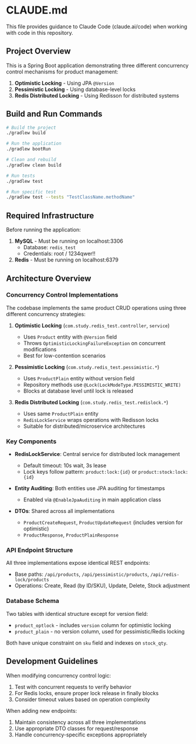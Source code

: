 # CLAUDE.md

This file provides guidance to Claude Code (claude.ai/code) when working with code in this repository.

## Project Overview

This is a Spring Boot application demonstrating three different concurrency control mechanisms for product management:
1. **Optimistic Locking** - Using JPA `@Version`
2. **Pessimistic Locking** - Using database-level locks
3. **Redis Distributed Locking** - Using Redisson for distributed systems

## Build and Run Commands

```bash
# Build the project
./gradlew build

# Run the application
./gradlew bootRun

# Clean and rebuild
./gradlew clean build

# Run tests
./gradlew test

# Run specific test
./gradlew test --tests "TestClassName.methodName"
```

## Required Infrastructure

Before running the application:
1. **MySQL** - Must be running on localhost:3306
   - Database: `redis_test` 
   - Credentials: root / 1234qwer!!
2. **Redis** - Must be running on localhost:6379

## Architecture Overview

### Concurrency Control Implementations

The codebase implements the same product CRUD operations using three different concurrency strategies:

1. **Optimistic Locking** (`com.study.redis_test.controller`, `service`)
   - Uses `Product` entity with `@Version` field
   - Throws `OptimisticLockingFailureException` on concurrent modifications
   - Best for low-contention scenarios

2. **Pessimistic Locking** (`com.study.redis_test.pessimistic.*`)
   - Uses `ProductPlain` entity without version field
   - Repository methods use `@Lock(LockModeType.PESSIMISTIC_WRITE)`
   - Blocks at database level until lock is released

3. **Redis Distributed Locking** (`com.study.redis_test.redislock.*`)
   - Uses same `ProductPlain` entity
   - `RedisLockService` wraps operations with Redisson locks
   - Suitable for distributed/microservice architectures

### Key Components

- **RedisLockService**: Central service for distributed lock management
  - Default timeout: 10s wait, 3s lease
  - Lock keys follow pattern: `product:lock:{id}` or `product:stock:lock:{id}`

- **Entity Auditing**: Both entities use JPA auditing for timestamps
  - Enabled via `@EnableJpaAuditing` in main application class

- **DTOs**: Shared across all implementations
  - `ProductCreateRequest`, `ProductUpdateRequest` (includes version for optimistic)
  - `ProductResponse`, `ProductPlainResponse`

### API Endpoint Structure

All three implementations expose identical REST endpoints:
- Base paths: `/api/products`, `/api/pessimistic/products`, `/api/redis-lock/products`
- Operations: Create, Read (by ID/SKU), Update, Delete, Stock adjustment

### Database Schema

Two tables with identical structure except for version field:
- `product_optlock` - includes `version` column for optimistic locking
- `product_plain` - no version column, used for pessimistic/Redis locking

Both have unique constraint on `sku` field and indexes on `stock_qty`.

## Development Guidelines

When modifying concurrency control logic:
1. Test with concurrent requests to verify behavior
2. For Redis locks, ensure proper lock release in finally blocks
3. Consider timeout values based on operation complexity

When adding new endpoints:
1. Maintain consistency across all three implementations
2. Use appropriate DTO classes for request/response
3. Handle concurrency-specific exceptions appropriately